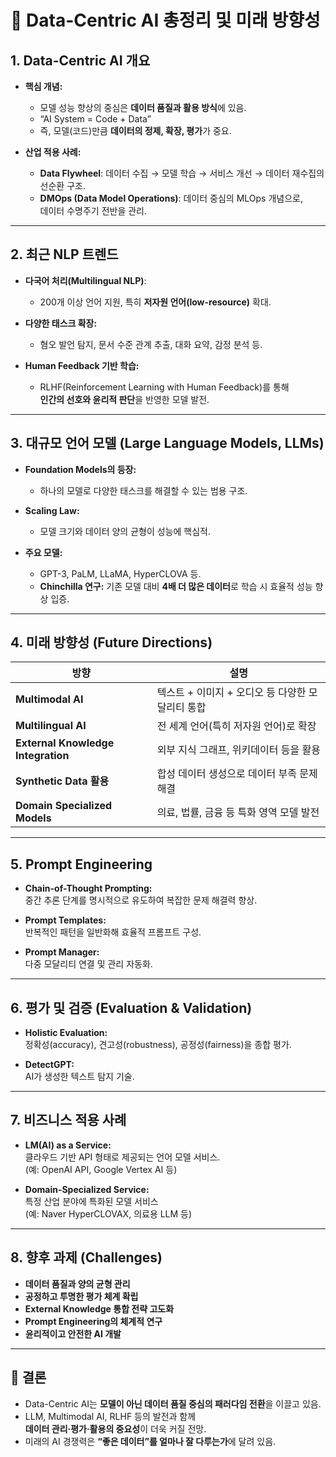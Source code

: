 # 🧠 **Data-Centric AI 총정리 및 미래 방향성**

## **1. Data-Centric AI 개요**

- **핵심 개념:**  
  - 모델 성능 향상의 중심은 **데이터 품질과 활용 방식**에 있음.  
  - “AI System = Code + Data”  
  - 즉, 모델(코드)만큼 **데이터의 정제, 확장, 평가**가 중요.

- **산업 적용 사례:**  
  - **Data Flywheel**: 데이터 수집 → 모델 학습 → 서비스 개선 → 데이터 재수집의 선순환 구조.  
  - **DMOps (Data Model Operations)**: 데이터 중심의 MLOps 개념으로,  
    데이터 수명주기 전반을 관리.

---

## **2. 최근 NLP 트렌드**

- **다국어 처리(Multilingual NLP)**:  
  - 200개 이상 언어 지원, 특히 **저자원 언어(low-resource)** 확대.  

- **다양한 태스크 확장:**  
  - 혐오 발언 탐지, 문서 수준 관계 추출, 대화 요약, 감정 분석 등.  

- **Human Feedback 기반 학습:**  
  - RLHF(Reinforcement Learning with Human Feedback)를 통해  
    **인간의 선호와 윤리적 판단**을 반영한 모델 발전.

---

## **3. 대규모 언어 모델 (Large Language Models, LLMs)**

- **Foundation Models의 등장:**  
  - 하나의 모델로 다양한 태스크를 해결할 수 있는 범용 구조.  

- **Scaling Law:**  
  - 모델 크기와 데이터 양의 균형이 성능에 핵심적.  

- **주요 모델:**  
  - GPT-3, PaLM, LLaMA, HyperCLOVA 등.  
  - **Chinchilla 연구:** 기존 모델 대비 **4배 더 많은 데이터**로 학습 시 효율적 성능 향상 입증.

---

## **4. 미래 방향성 (Future Directions)**

| 방향 | 설명 |
|------|------|
| **Multimodal AI** | 텍스트 + 이미지 + 오디오 등 다양한 모달리티 통합 |
| **Multilingual AI** | 전 세계 언어(특히 저자원 언어)로 확장 |
| **External Knowledge Integration** | 외부 지식 그래프, 위키데이터 등을 활용 |
| **Synthetic Data 활용** | 합성 데이터 생성으로 데이터 부족 문제 해결 |
| **Domain Specialized Models** | 의료, 법률, 금융 등 특화 영역 모델 발전 |

---

## **5. Prompt Engineering**

- **Chain-of-Thought Prompting:**  
  중간 추론 단계를 명시적으로 유도하여 복잡한 문제 해결력 향상.  

- **Prompt Templates:**  
  반복적인 패턴을 일반화해 효율적 프롬프트 구성.  

- **Prompt Manager:**  
  다중 모달리티 연결 및 관리 자동화.

---

## **6. 평가 및 검증 (Evaluation & Validation)**

- **Holistic Evaluation:**  
  정확성(accuracy), 견고성(robustness), 공정성(fairness)을 종합 평가.  

- **DetectGPT:**  
  AI가 생성한 텍스트 탐지 기술.  

---

## **7. 비즈니스 적용 사례**

- **LM(AI) as a Service:**  
  클라우드 기반 API 형태로 제공되는 언어 모델 서비스.  
  (예: OpenAI API, Google Vertex AI 등)

- **Domain-Specialized Service:**  
  특정 산업 분야에 특화된 모델 서비스  
  (예: Naver HyperCLOVAX, 의료용 LLM 등)

---

## **8. 향후 과제 (Challenges)**

- **데이터 품질과 양의 균형 관리**  
- **공정하고 투명한 평가 체계 확립**  
- **External Knowledge 통합 전략 고도화**  
- **Prompt Engineering의 체계적 연구**  
- **윤리적이고 안전한 AI 개발**

---

## **📘 결론**

- Data-Centric AI는 **모델이 아닌 데이터 품질 중심의 패러다임 전환**을 이끌고 있음.  
- LLM, Multimodal AI, RLHF 등의 발전과 함께  
  **데이터 관리·평가·활용의 중요성**이 더욱 커질 전망.  
- 미래의 AI 경쟁력은 **“좋은 데이터”를 얼마나 잘 다루는가**에 달려 있음.

